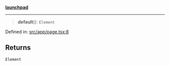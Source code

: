 [**launchpad**](index.md)

***

> **default**(): `Element`

Defined in: [src/app/page.tsx:8](https://github.com/victorbratov/launchpad/blob/3cec89d9fa4be2794c552b4b2e488c08b6798868/src/app/page.tsx#L8)

## Returns

`Element`
